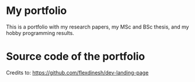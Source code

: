 # My portfolio
This is a portfolio with my research papers, my MSc and BSc thesis, and my hobby programming results.

# Source code of the portfolio
Credits to: https://github.com/flexdinesh/dev-landing-page